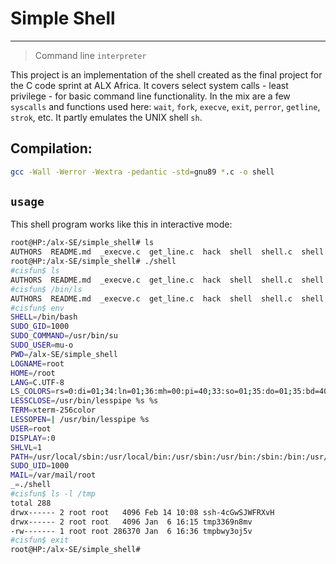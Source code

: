 # Simple Shell
---
> Command line `interpreter`

This project is an implementation of the shell created as the final project for the C code sprint at ALX Africa. It covers select system calls - least privilege - for basic command line functionality. In the mix are a few `syscalls` and functions used here: `wait`, `fork`, `execve`, `exit`, `perror`, `getline`, `strok`, etc. It partly emulates the UNIX shell `sh`.

## Compilation:
```bash
gcc -Wall -Werror -Wextra -pedantic -std=gnu89 *.c -o shell
```

## `usage`
This shell program works like this in interactive mode:
```bash
root@HP:/alx-SE/simple_shell# ls
AUTHORS  README.md  _execve.c  get_line.c  hack  shell  shell.c  shell.h  split_line.c
root@HP:/alx-SE/simple_shell# ./shell
#cisfun$ ls
AUTHORS  README.md  _execve.c  get_line.c  hack  shell  shell.c  shell.h  split_line.c
#cisfun$ /bin/ls
AUTHORS  README.md  _execve.c  get_line.c  hack  shell  shell.c  shell.h  split_line.c
#cisfun$ env
SHELL=/bin/bash
SUDO_GID=1000
SUDO_COMMAND=/usr/bin/su
SUDO_USER=mu-o
PWD=/alx-SE/simple_shell
LOGNAME=root
HOME=/root
LANG=C.UTF-8
LS_COLORS=rs=0:di=01;34:ln=01;36:mh=00:pi=40;33:so=01;35:do=01;35:bd=40;33;01:cd=40;33;01:or=40;31;01:mi=00:su=37;41:sg=30;43:ca=30;41:tw=30;42:ow=34;42:st=37;44:ex=01;32:*.tar=01;31:*.tgz=01;31:*.arc=01;31:*.arj=01;31:*.taz=01;31:*.lha=01;31:*.lz4=01;31:*.lzh=01;31:*.lzma=01;31:*.tlz=01;31:*.txz=01;31:*.tzo=01;31:*.t7z=01;31:*.zip=01;31:*.z=01;31:*.dz=01;31:*.gz=01;31:*.lrz=01;31:*.lz=01;31:*.lzo=01;31:*.xz=01;31:*.zst=01;31:*.tzst=01;31:*.bz2=01;31:*.bz=01;31:*.tbz=01;31:*.tbz2=01;31:*.tz=01;31:*.deb=01;31:*.rpm=01;31:*.jar=01;31:*.war=01;31:*.ear=01;31:*.sar=01;31:*.rar=01;31:*.alz=01;31:*.ace=01;31:*.zoo=01;31:*.cpio=01;31:*.7z=01;31:*.rz=01;31:*.cab=01;31:*.wim=01;31:*.swm=01;31:*.dwm=01;31:*.esd=01;31:*.jpg=01;35:*.jpeg=01;35:*.mjpg=01;35:*.mjpeg=01;35:*.gif=01;35:*.bmp=01;35:*.pbm=01;35:*.pgm=01;35:*.ppm=01;35:*.tga=01;35:*.xbm=01;35:*.xpm=01;35:*.tif=01;35:*.tiff=01;35:*.png=01;35:*.svg=01;35:*.svgz=01;35:*.mng=01;35:*.pcx=01;35:*.mov=01;35:*.mpg=01;35:*.mpeg=01;35:*.m2v=01;35:*.mkv=01;35:*.webm=01;35:*.ogm=01;35:*.mp4=01;35:*.m4v=01;35:*.mp4v=01;35:*.vob=01;35:*.qt=01;35:*.nuv=01;35:*.wmv=01;35:*.asf=01;35:*.rm=01;35:*.rmvb=01;35:*.flc=01;35:*.avi=01;35:*.fli=01;35:*.flv=01;35:*.gl=01;35:*.dl=01;35:*.xcf=01;35:*.xwd=01;35:*.yuv=01;35:*.cgm=01;35:*.emf=01;35:*.ogv=01;35:*.ogx=01;35:*.aac=00;36:*.au=00;36:*.flac=00;36:*.m4a=00;36:*.mid=00;36:*.midi=00;36:*.mka=00;36:*.mp3=00;36:*.mpc=00;36:*.ogg=00;36:*.ra=00;36:*.wav=00;36:*.oga=00;36:*.opus=00;36:*.spx=00;36:*.xspf=00;36:
LESSCLOSE=/usr/bin/lesspipe %s %s
TERM=xterm-256color
LESSOPEN=| /usr/bin/lesspipe %s
USER=root
DISPLAY=:0
SHLVL=1
PATH=/usr/local/sbin:/usr/local/bin:/usr/sbin:/usr/bin:/sbin:/bin:/usr/games:/usr/local/games:/snap/bin
SUDO_UID=1000
MAIL=/var/mail/root
_=./shell
#cisfun$ ls -l /tmp
total 288
drwx------ 2 root root   4096 Feb 14 10:08 ssh-4cGwSJWFRXvH
drwx------ 2 root root   4096 Jan  6 16:15 tmp3369n8mv
-rw------- 1 root root 286370 Jan  6 16:36 tmpbwy3oj5v
#cisfun$ exit
root@HP:/alx-SE/simple_shell#
```
